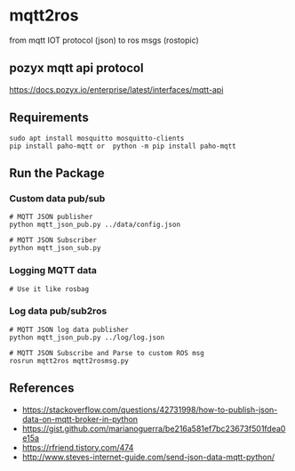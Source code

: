 # mqtt2ros
from mqtt IOT protocol (json) to ros msgs (rostopic)

## pozyx mqtt api protocol
https://docs.pozyx.io/enterprise/latest/interfaces/mqtt-api

## Requirements

```
sudo apt install mosquitto mosquitto-clients
pip install paho-mqtt or  python -m pip install paho-mqtt
```


## Run the Package
### Custom data pub/sub
```
# MQTT JSON publisher
python mqtt_json_pub.py ../data/config.json

# MQTT JSON Subscriber
python mqtt_json_sub.py
```
### Logging MQTT data
```
# Use it like rosbag

```
### Log data pub/sub2ros
```
# MQTT JSON log data publisher
python mqtt_json_pub.py ../log/log.json

# MQTT JSON Subscribe and Parse to custom ROS msg
rosrun mqtt2ros mqtt2rosmsg.py
```
## References
* https://stackoverflow.com/questions/42731998/how-to-publish-json-data-on-mqtt-broker-in-python
* https://gist.github.com/marianoguerra/be216a581ef7bc23673f501fdea0e15a
* https://rfriend.tistory.com/474
* http://www.steves-internet-guide.com/send-json-data-mqtt-python/
